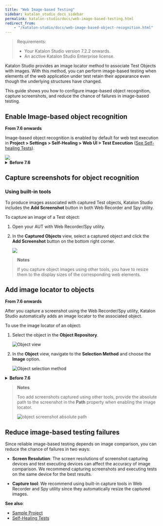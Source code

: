 ```yaml
---
title: "Web Image-based Testing" 
sidebar: katalon_studio_docs_sidebar
permalink: katalon-studio/docs/web-image-based-testing.html 
redirect_from: 
    - "/katalon-studio/docs/web-image-based-object-recognition.html"
---
```


> Requirements:
>
>* Your Katalon Studio version 7.2.2 onwards.
>* An acctive Katalon Studio Enterprise license.

Katalon Studio provides an image locator method to associate Test Objects with images. With this method, you can perform image-based testing when elements of the web application under test retain their appearance even though the underlying structures have changed.

This guide shows you how to configure image-based object recognition, capture screenshots, and reduce the chance of failures in image-based testing.

## Enable Image-based object recognition

**From 7.6 onwards**

Image-based object recognition is enabled by default for web test execution in **Project > Settings > Self-Healing > Web UI > Test Execution** ([See Self-healing Tests](https://docs.katalon.com/katalon-studio/docs/self-healing.html)).

<img src="https://github.com/katalon-studio/docs-images/raw/master/katalon-studio/docs/image-based-web-elements-recognition/image-enabled.png" width="" height="">

<details>
<summary><strong>Before 7.6</strong></summary>

By default, image-based object recognition is disabled in Project Settings. Please go to <strong>Project > Settings > Execution</strong> and check <strong>Enable Image Recognition</strong> to turn on this fallback strategy.
<br>
<img src="https://github.com/katalon-studio/docs-images/raw/master/katalon-studio/docs/image-based-web-elements-recognition/enable.png" width="" height="">
</details>

## Capture screenshots for object recognition

### Using built-in tools 

To produce images associated with captured Test objects, Katalon Studio includes the **Add Screenshot** button in both Web Recorder and Spy utility.

To capture an image of a Test object:

1. Open your AUT with Web Recorder/Spy utility.
2. In the **Captured Objects** view, select a captured object and click the **Add Screenshot** button on the bottom right corner.

   <img src="https://github.com/katalon-studio/docs-images/raw/master/katalon-studio/docs/image-based-web-elements-recognition/recorder.png" width="" height="">


> **Notes**
>
>  If you capture object images using other tools, you have to resize them to the display sizes of the corresponding web elements.

## Add image locator to objects

**From 7.6 onwards**

After you capture a screenshot using the Web Recorder/Spy utility, Katalon Studio automatically adds an image locator to the associated object.

To use the image locator of an object:

1. Select the object in the **Object Repository**.

    <img src="https://github.com/katalon-studio/docs-images/raw/master/katalon-studio/docs/image-based-web-elements-recognition/KS-Object-view.png" alt="Object view">

2. In the **Object** view, navigate to the **Selection Method** and choose the **Image** option.

   <img src="https://github.com/katalon-studio/docs-images/raw/master/katalon-studio/docs/image-based-web-elements-recognition/image-locator.png" alt="Object selection method">

<details>
<summary><strong>Before 7.6</strong></summary>

After you capture a screenshot using Web Recorder/Spy utility, Katalon Studio adds a property called <strong>screenshot</strong> to the associated Test object. This property contains the absolute path to the captured screenshot.
<br>
To enable the image locator of an object:

1. Select the object in the **Object Repository**. 
<br>

    <img src="https://github.com/katalon-studio/docs-images/raw/master/katalon-studio/docs/image-based-web-elements-recognition/KS-Object-view.png" width=70% alt="Object view">

2. In the **Object** view, select <strong>Attributes</strong> as the <strong>Selection Method</strong>.
3. In the <strong>Object's Properties</strong> table, tick the <strong>screenshot</strong> property. 
<br>
<img src="https://github.com/katalon-studio/docs-images/raw/master/katalon-studio/docs/image-based-web-elements-recognition/property.png" width=70% alt="Object's Properties table">
</details>

> **Notes**
>
> Too add screenshots captured using other tools, provide the absolute path to the screenshot in the **Path** property when enabling the image locator.
>
> <img src="https://github.com/katalon-studio/docs-images/raw/master/katalon-studio/docs/image-based-web-elements-recognition/KS-Object-screenshot-path.png" alt="object screenshot absolute path">

## Reduce image-based testing failures

Since reliable image-based testing depends on image comparison, you can reduce the chance of failures in two ways:

* **Screen Resolution**: The screen resolutions of screenshot capturing devices and test executing devices can affect the accuracy of image comparison. We recommend capturing screenshots and executing tests on the same device for the best results.

* **Capture tool**: We recommend using built-in capture tools in Web Recorder and Spy utility since they automatically resize the captured images.

**See also**:

* [Sample Project](https://github.com/katalon-studio-samples/image-recognition-web)
* [Self-Healing Tests](https://docs.katalon.com/katalon-studio/docs/self-healing.html)
